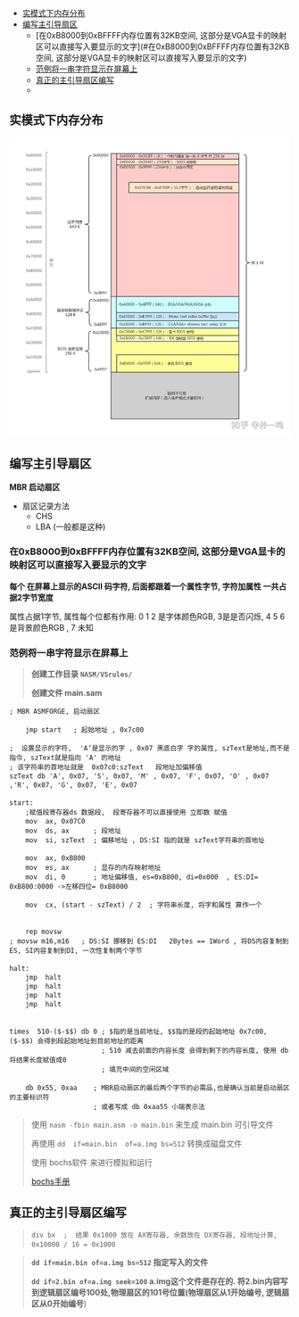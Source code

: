 - [实模式下内存分布](#实模式下内存分布)
- [编写主引导扇区](#编写主引导扇区)
  - [在0xB8000到0xBFFFF内存位置有32KB空间, 这部分是VGA显卡的映射区可以直接写入要显示的文字](#在0xB8000到0xBFFFF内存位置有32KB空间, 这部分是VGA显卡的映射区可以直接写入要显示的文字)
  - [范例将一串字符显示在屏幕上](#范例将一串字符显示在屏幕上)
  - [真正的主引导扇区编写](#真正的主引导扇区编写)
  - 



## 实模式下内存分布

![实模式下内存分布](png/实模式下内存分布.jpg)







## 编写主引导扇区

**MBR 启动扇区**

- 扇区记录方法
  - CHS
  - LBA  (一般都是这种)



### 在0xB8000到0xBFFFF内存位置有32KB空间, 这部分是VGA显卡的映射区可以直接写入要显示的文字

**每个 在屏幕上显示的ASCII 码字符, 后面都跟着一个属性字节,  字符加属性 一共占据2字节宽度**

属性占据1字节, 属性每个位都有作用: 0 1 2 是字体颜色RGB,  3是是否闪烁, 4 5 6 是背景颜色RGB , 7 未知



### 范例将一串字符显示在屏幕上

> **创建工作目录   `NASM/VSrules/`**
>
> **创建文件 main.sam**

```cassandra
; MBR ASMFORGE, 启动扇区

	jmp start   ; 起始地址 , 0x7c00

;  设置显示的字符,  'A‘是显示的字 , 0x07 黑底白字 字的属性, szText是地址,而不是指令, szText就是指向 'A' 的地址
; 该字符串的首地址就是  0x07c0:szText   段地址加偏移值
szText db 'A', 0x07, 'S', 0x07, 'M' , 0x07, 'F', 0x07, 'O' , 0x07 ,'R', 0x07, 'G', 0x07, 'E', 0x07

start:
	;赋值段寄存器ds 数据段,  段寄存器不可以直接使用 立即数 赋值
	mov  ax, 0x07C0
	mov  ds, ax      ; 段地址
	mov  si, szText  ; 偏移地址 , DS:SI 指的就是 szText字符串的首地址
		
	mov  ax, 0xB800
	mov  es, ax      ; 显存的内存映射地址
	mov  di, 0       ; 地址偏移值, es=0xB800, di=0x000  , ES:DI= 0xB800:0000 ->左移四位= 0xB8000

	mov  cx, (start - szText) / 2  ; 字符串长度, 将字和属性 算作一个

	
	rep movsw        
; movsw m16,m16   ; DS:SI 挪移到 ES:DI   2Bytes == 1Word , 将DS内容复制到ES, SI内容复制到DI, 一次性复制两个字节
	
halt:
	jmp  halt
	jmp  halt
	jmp  halt	
	jmp  halt
	
	
times  510-($-$$) db 0 ; $指的是当前地址, $$指的是段的起始地址 0x7c00, ($-$$) 会得到段起始地址到目前地址的距离
					   ; 510 减去前面的内容长度 会得到剩下的内容长度, 使用 db 将结果长度赋值成0
					   ; 填充中间的空闲区域
 
	db 0x55, 0xaa    ; MBR启动扇区的最后两个字节的必需品,也是确认当前是启动扇区的主要标识符
	                 ; 或者写成 db 0xaa55 小端表示法
```



> 使用   `nasm -fbin main.asm -o main.bin`  来生成 main.bin 可引导文件
>
> 再使用  `dd  if=main.bin  of=a.img bs=512`  转换成磁盘文件
>
> 使用 bochs软件 来进行模拟和运行   
>
> [bochs手册](bochs使用手册.md)





## 真正的主引导扇区编写

> `div bx  ;  结果 0x1000 放在 AX寄存器, 余数放在 DX寄存器, 段地址计算, 0x10000 / 16 = 0x1000`

> **`dd if=main.bin of=a.img bs=512`  指定写入的文件**
>
> **`dd if=2.bin of=a.img seek=100`  a.img这个文件是存在的. 将2.bin内容写到逻辑扇区编号100处,物理扇区的101号位置(物理扇区从1开始编号, 逻辑扇区从0开始编号**)

